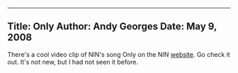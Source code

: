 -----
Title:  Only
Author: Andy Georges
Date: May 9, 2008
----







There's a cool video clip of NIN's song Only on the NIN
[website](http://nin.com/visuals/index.html). Go check it out. It's not
new, but I had not seen it before.




